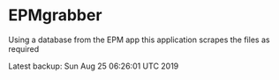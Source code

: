 # EPMgrabber
Using a database from the EPM app this application scrapes the files as required


Latest backup: Sun Aug 25 06:26:01 UTC 2019
